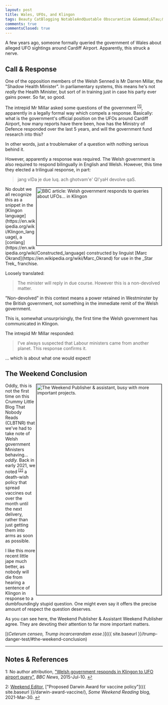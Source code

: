 ```yaml
---
layout: post
title: Wales, UFOs, and Klingon
tags: Beauty CatBlogging NotableAndQuotable Obscurantism &Gammad;&Tau;&Phi;
comments: true
commentsClosed: true
---
```


A few years ago, someone formally queried the government of Wales about alleged UFO sightings around
Cardiff Airport.  Apparently, this struck a nerve.  


## Call &amp; Response  

One of the opposition members of the Welsh Senned is Mr Darren Millar, the "Shadow Health
Minister".  In parliamentary systems, this means he's not _really_ the Health Minister,
but sort of in training just in case his party ever gains power.  So far, so good.  

The intrepid Mr Millar asked some questions of the government <sup id="fn1a">[[1]](#fn1)</sup>,
apparently in a legally formal way which compels a response.  Basically: what is the
government's official position on the UFOs around Cardiff Airport, how many reports have
there been, how has the Ministry of Defence responded over the last 5 years, and will the
government fund research into this?  

In other words, just a troublemaker of a question with nothing serious behind it.  

However, apparently a response was required.  The Welsh government is also required to
respond bilingually in English and Welsh.  However, this time they elected a trilingual
response, in part:  

> jang vIDa je due luq.  ach ghotvam'e' QI'yaH devolve qaS.  

<img src="{{ site.baseurl }}/images/2025-01-06-welsh-ufo-klingon.jpg" width="400" height="185" alt="BBC article: Welsh government responds to queries about UFOs&hellip; in Klingon" title="BBC article: Welsh government responds to queries about UFOs&hellip; in Klingon" style="float: right; margin: 3px 3px 3px 3px; border: 1px solid #000000;">
No doubt we all recognize this as a snippet in the 
[Klingon language](https://en.wikipedia.org/wiki/Klingon_language), a
[conlang](https://en.wikipedia.org/wiki/Constructed_language) constructed by linguist 
[Marc Okrand](https://en.wikipedia.org/wiki/Marc_Okrand) for use in the _Star Trek_
franchise.  

Loosely translated:  

> The minister will reply in due course. However this is a non-devolved matter.  

"Non-devolved" in this context means a power retained in Westminster by the British
government, not something in the immediate remit of the Welsh government.  

This is, somewhat unsurprisingly, the first time the Welsh government has communicated in
Klingon.  

The intrepid Mr Millar responded:  

> I've always suspected that Labour ministers came from another planet. This response
> confirms it.  

&hellip; which is about what one would expect!  


## The Weekend Conclusion  

<a href="{{ site.baseurl }}/images/2025-01-06-welsh-ufo-klingon-publishers.jpg"><img src="{{ site.baseurl }}/images/2025-01-06-welsh-ufo-klingon-publishers-thumb.jpg" width="400" height="674" alt="The Weekend Publisher &amp; assistant, busy with more important projects." title="The Weekend Publisher &amp; assistant, busy with more important projects." style="float: right; margin: 3px 3px 3px 3px; border: 1px solid #000000;"></a>
Oddly, this is not the first time on this Crummy Little Blog That Nobody Reads (CLBTNR)
that we've had to take note of Welsh government Ministers behaving&hellip; _oddly._  Back
in early 2021, we noted <sup id="fn2a">[[2]](#fn2)</sup> a death-wish policy that spread
vaccines out over the month until the next delivery, rather than just getting them into
arms as soon as possible.  

I like this more recent little jape much better, as nobody will die from hearing a
sentence of Klingon in response to a dumbfoundingly stupid question.  One might even say
it offers the precise amount of respect the question deserves.  

As you can see here, the Weekend Publisher &amp; Assistant Weekend Publisher agree.  They
are devoting their attention to far more important matters.  

[(_Ceterum censeo, Trump incarcerandam esse._)]({{ site.baseurl }}/trump-danger-test/#the-weekend-conclusion)  

---

## Notes &amp; References  

<!--
<sup id="fn1a">[[1]](#fn1)</sup>

<a id="fn1">1</a>: ***, ["***"](***), *** DOI: [***](***). [↩](#fn1a)  

<a href="{{ site.baseurl }}/images/***">
  <img src="{{ site.baseurl }}/images/***" width="400" height="***" alt="***" title="***" style="float: right; margin: 3px 3px 3px 3px; border: 1px solid #000000;">
</a>

<a href="***">
  <img src="{{ site.baseurl }}/images/***" width="550" height="***" alt="***" title="***" style="margin: 3px 3px 3px 3px; border: 1px solid #000000;">
</a>

<iframe width="400" height="224" src="***" allow="accelerometer; encrypted-media; gyroscope; picture-in-picture" allowfullscreen style="float: right; margin: 3px 3px 3px 3px; border: 1px solid #000000;"></iframe>
-->

<a id="fn1">1</a>: No author attribution, ["Welsh government responds in Klingon to UFO airport query"](https://www.bbc.com/news/uk-wales-33479808), _BBC News_, 2015-Jul-10. [↩](#fn1a)  

<a id="fn2">2</a>: [Weekend Editor](mailto:SomeWeekendReadingEditor@gmail.com), ["Proposed Darwin Award for vaccine policy"]({{ site.baseurl }}/darwin-award-vaccine/), _Some Weekend Reading_ blog, 2021-Mar-30. [↩](#fn2a)  
